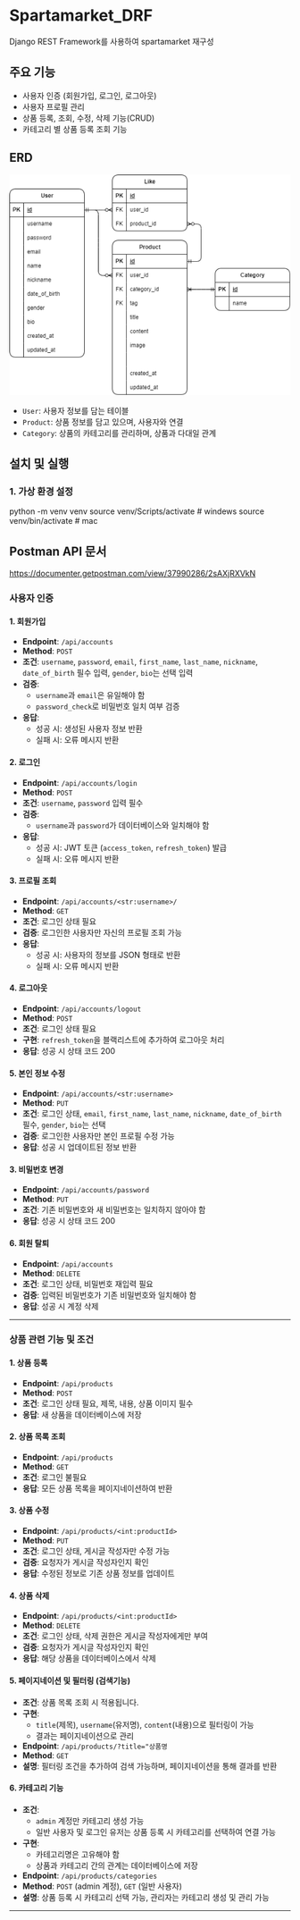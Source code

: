 # Spartamarket_DRF
Django REST Framework를 사용하여 spartamarket 재구성

## 주요 기능
- 사용자 인증 (회원가입, 로그인, 로그아웃)
- 사용자 프로필 관리
- 상품 등록, 조회, 수정, 삭제 기능(CRUD)
- 카테고리 별 상품 등록 조회 기능

## ERD
![ERD_spartamarket_DRF](ERD_spartamarket_DRF.png)

- `User`: 사용자 정보를 담는 테이블
- `Product`: 상품 정보를 담고 있으며, 사용자와 연결
- `Category`: 상품의 카테고리를 관리하며, 상품과 다대일 관계

## 설치 및 실행

### 1. 가상 환경 설정
python -m venv venv
source venv/Scripts/activate  # windews
source venv/bin/activate  # mac


## Postman API 문서
https://documenter.getpostman.com/view/37990286/2sAXjRXVkN

### 사용자 인증
#### 1. 회원가입
- **Endpoint**: `/api/accounts`
- **Method**: `POST`
- **조건**: `username`, `password`, `email`, `first_name`, `last_name`, `nickname`, `date_of_birth` 필수 입력, `gender`, `bio`는 선택 입력
- **검증**: 
  - `username`과 `email`은 유일해야 함
  - `password_check`로 비밀번호 일치 여부 검증
- **응답**: 
  - 성공 시: 생성된 사용자 정보 반환
  - 실패 시: 오류 메시지 반환

#### 2. 로그인
- **Endpoint**: `/api/accounts/login`
- **Method**: `POST`
- **조건**: `username`, `password` 입력 필수
- **검증**: 
  - `username`과 `password`가 데이터베이스와 일치해야 함
- **응답**: 
  - 성공 시: JWT 토큰 (`access_token`, `refresh_token`) 발급
  - 실패 시: 오류 메시지 반환

#### 3. 프로필 조회
- **Endpoint**: `/api/accounts/<str:username>/`
- **Method**: `GET`
- **조건**: 로그인 상태 필요
- **검증**: 로그인한 사용자만 자신의 프로필 조회 가능
- **응답**: 
  - 성공 시: 사용자의 정보를 JSON 형태로 반환
  - 실패 시: 오류 메시지 반환

#### 4. 로그아웃
- **Endpoint**: `/api/accounts/logout`
- **Method**: `POST`
- **조건**: 로그인 상태 필요
- **구현**: `refresh_token`을 블랙리스트에 추가하여 로그아웃 처리
- **응답**: 성공 시 상태 코드 200

#### 5. 본인 정보 수정
- **Endpoint**: `/api/accounts/<str:username>`
- **Method**: `PUT`
- **조건**: 로그인 상태, `email`, `first_name`, `last_name`, `nickname`, `date_of_birth` 필수, `gender`, `bio`는 선택
- **검증**: 로그인한 사용자만 본인 프로필 수정 가능
- **응답**: 성공 시 업데이트된 정보 반환

#### 3. 비밀번호 변경
- **Endpoint**: `/api/accounts/password`
- **Method**: `PUT`
- **조건**: 기존 비밀번호와 새 비밀번호는 일치하지 않아야 함
- **응답**: 성공 시 상태 코드 200

#### 6. 회원 탈퇴
- **Endpoint**: `/api/accounts`
- **Method**: `DELETE`
- **조건**: 로그인 상태, 비밀번호 재입력 필요
- **검증**: 입력된 비밀번호가 기존 비밀번호와 일치해야 함
- **응답**: 성공 시 계정 삭제

---

### 상품 관련 기능 및 조건
#### 1. 상품 등록
- **Endpoint**: `/api/products`
- **Method**: `POST`
- **조건**: 로그인 상태 필요, 제목, 내용, 상품 이미지 필수
- **응답**: 새 상품을 데이터베이스에 저장

#### 2. 상품 목록 조회
- **Endpoint**: `/api/products`
- **Method**: `GET`
- **조건**: 로그인 불필요
- **응답**: 모든 상품 목록을 페이지네이션하여 반환

#### 3. 상품 수정
- **Endpoint**: `/api/products/<int:productId>`
- **Method**: `PUT`
- **조건**: 로그인 상태, 게시글 작성자만 수정 가능
- **검증**: 요청자가 게시글 작성자인지 확인
- **응답**: 수정된 정보로 기존 상품 정보를 업데이트

#### 4. 상품 삭제
- **Endpoint**: `/api/products/<int:productId>`
- **Method**: `DELETE`
- **조건**: 로그인 상태, 삭제 권한은 게시글 작성자에게만 부여
- **검증**: 요청자가 게시글 작성자인지 확인
- **응답**: 해당 상품을 데이터베이스에서 삭제

#### 5. 페이지네이션 및 필터링 (검색기능)
- **조건**: 상품 목록 조회 시 적용됩니다.
- **구현**: 
  - `title`(제목), `username`(유저명), `content`(내용)으로 필터링이 가능
  - 결과는 페이지네이션으로 관리
- **Endpoint**: `/api/products/?title="상품명`
- **Method**: `GET`
- **설명**: 필터링 조건을 추가하여 검색 가능하며, 페이지네이션을 통해 결과를 반환

#### 6. 카테고리 기능
- **조건**: 
  - `admin` 계정만 카테고리 생성 가능
  - 일반 사용자 및 로그인 유저는 상품 등록 시 카테고리를 선택하여 연결 가능
- **구현**: 
  - 카테고리명은 고유해야 함
  - 상품과 카테고리 간의 관계는 데이터베이스에 저장
- **Endpoint**: `/api/products/categories`
- **Method**: `POST` (admin 계정), `GET` (일반 사용자)
- **설명**: 상품 등록 시 카테고리 선택 가능, 관리자는 카테고리 생성 및 관리 가능

---
